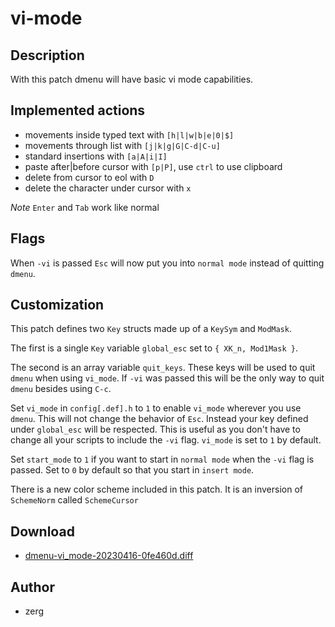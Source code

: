 vi-mode
=======
Description
-----------
With this patch dmenu will have basic vi mode capabilities. 

Implemented actions
-------------------
* movements inside typed text with `[h|l|w|b|e|0|$]`
* movements through list with `[j|k|g|G|C-d|C-u]`
* standard insertions with `[a|A|i|I]`
* paste after|before cursor with `[p|P]`, use `ctrl` to use clipboard
* delete from cursor to eol with `D`
* delete the character under cursor with `x`

*Note* `Enter` and `Tab` work like normal

Flags
-----
When `-vi` is passed `Esc` will now put you into `normal mode` instead of
quitting `dmenu`.

Customization
-------------
This patch defines two `Key` structs made up of a `KeySym` and `ModMask`.

The first is a single `Key` variable `global_esc` set to `{ XK_n, Mod1Mask }`. 

The second is an array variable `quit_keys`. These keys will be used to quit
`dmenu` when using `vi_mode`. If `-vi` was passed this will be the only way to
quit `dmenu` besides using `C-c`.

Set `vi_mode` in `config[.def].h` to `1` to enable `vi_mode` wherever you use
`dmenu`. This will not change the behavior of `Esc`. Instead  your key defined
under `global_esc` will be respected. This is useful as you don't have to change
all your scripts to include the `-vi` flag.  `vi_mode` is set to `1` by default.

Set `start_mode` to `1` if you want to start in `normal mode` when the `-vi`
flag is passed.  Set to `0` by default so that you start in `insert mode`.

There is a new color scheme included in this patch.  It is an inversion of 
`SchemeNorm` called `SchemeCursor`

Download
--------
* [dmenu-vi_mode-20230416-0fe460d.diff](dmenu-vi_mode-20230330-0fe460d.diff)

Author
------
* zerg <zergrusherncrusher at disroot.org>
